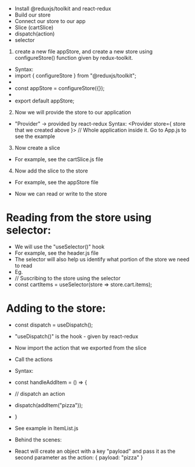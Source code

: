 - Install @reduxjs/toolkit and react-redux
- Build our store
- Connect our store to our app
- Slice (cartSlice)
- dispatch(action)
- selector

1. create a new file appStore, and create a new store using configureStore() function given by redux-toolkit.
- Syntax:
- import { configureStore } from "@reduxjs/toolkit";
- 
- const appStore = configureStore({});
- 
- export default appStore;

2. Now we will provide the store to our application
- "Provider" -> provided by react-redux
Syntax:
<Provider store={ store that we created above }>
  // Whole application inside it. Go to App.js to see the example
</Provider>

3. Now create a slice
- For example, see the cartSlice.js file

4. Now add the slice to the store
- For example, see the appStore file

- Now we can read or write to the store


# Reading from the store using selector:
- We will use the "useSelector()" hook
- For example, see the header.js file
- The selector will also help us identify what portion of the store we need to read
- Eg.
- // Suscribing to the store using the selector
-   const cartItems = useSelector(store => store.cart.items);

# Adding to the store:
- const dispatch = useDispatch();
- "useDispatch()" is the hook - given by react-redux
- Now import the action that we exported from the slice
- Call the actions
- Syntax:
- const handleAddItem = () => {
-   // dispatch an action
-   dispatch(addItem("pizza"));
- }
- See example in ItemList.js

- Behind the scenes:
- React will create an object with a key "payload" and pass it as the second parameter as the action: {
  payload: "pizza"
}